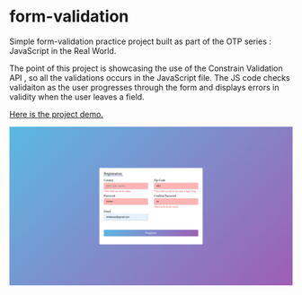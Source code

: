 # form-validation

Simple form-validation practice project built as part of the OTP series : JavaScript in the Real World.

The point of this project is showcasing the use of the Constrain Validation API , so all the validations occurs in the JavaScript file. The JS code checks validaiton as the user progresses through the form and displays errors in validity when the user leaves a field.

<a href="https://kiwasthal.github.io/form-validation/"> Here is the project demo. </a>

<img src=forms.png>
